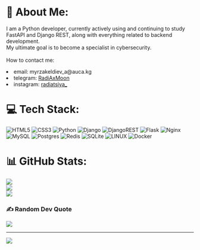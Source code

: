 # 💫 About Me:
I am a Python developer, currently actively using and continuing to study <br>FastAPI and Django REST, along with everything related to backend development. <br>My ultimate goal is to become a specialist in cybersecurity.<br><br>How to contact me:
<li>email: myrzakeldiev_a@auca.kg</li>    
<li>telegram: <a href="https://telegram.me/RadiAsMooN">RadiAxMoon</a></li>    
<li>instagram: <a href="https://instagram.com/radiatsiya_">radiatsiya_</a></li>


# 💻 Tech Stack:
![HTML5](https://img.shields.io/badge/html5-%23E34F26.svg?style=for-the-badge&logo=html5&logoColor=white) ![CSS3](https://img.shields.io/badge/css3-%231572B6.svg?style=for-the-badge&logo=css3&logoColor=white) ![Python](https://img.shields.io/badge/python-3670A0?style=for-the-badge&logo=python&logoColor=ffdd54) ![Django](https://img.shields.io/badge/django-%23092E20.svg?style=for-the-badge&logo=django&logoColor=white) ![DjangoREST](https://img.shields.io/badge/DJANGO-REST-ff1709?style=for-the-badge&logo=django&logoColor=white&color=ff1709&labelColor=gray) ![Flask](https://img.shields.io/badge/flask-%23000.svg?style=for-the-badge&logo=flask&logoColor=white) ![Nginx](https://img.shields.io/badge/nginx-%23009639.svg?style=for-the-badge&logo=nginx&logoColor=white) ![MySQL](https://img.shields.io/badge/mysql-%2300f.svg?style=for-the-badge&logo=mysql&logoColor=white) ![Postgres](https://img.shields.io/badge/postgres-%23316192.svg?style=for-the-badge&logo=postgresql&logoColor=white) ![Redis](https://img.shields.io/badge/redis-%23DD0031.svg?style=for-the-badge&logo=redis&logoColor=white) ![SQLite](https://img.shields.io/badge/sqlite-%2307405e.svg?style=for-the-badge&logo=sqlite&logoColor=white) ![LINUX](https://img.shields.io/badge/Linux-FCC624?style=for-the-badge&logo=linux&logoColor=black) ![Docker](https://img.shields.io/badge/docker-%230db7ed.svg?style=for-the-badge&logo=docker&logoColor=white)
# 📊 GitHub Stats:
![](https://github-readme-stats.vercel.app/api?username=RadiATsiyA&theme=monokai&hide_border=false&include_all_commits=true&count_private=true)<br/>
![](https://github-readme-streak-stats.herokuapp.com/?user=RadiATsiyA&theme=monokai&hide_border=false)<br/>
![](https://github-readme-stats.vercel.app/api/top-langs/?username=RadiATsiyA&theme=monokai&hide_border=false&include_all_commits=true&count_private=true&layout=compact)

### ✍️ Random Dev Quote
![](https://quotes-github-readme.vercel.app/api?type=horizontal&theme=radical)

---
[![](https://visitcount.itsvg.in/api?id=RadiATsiyA&icon=5&color=0)](https://visitcount.itsvg.in)

<!-- Proudly created with GPRM ( https://gprm.itsvg.in ) -->
